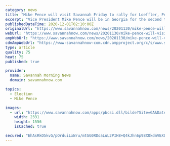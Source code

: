 ```yaml
---
category: news
title: "Mike Pence will visit Savannah Friday to rally for Loeffler, Perdue"
excerpt: "Vice President Mike Pence will be in Georgia for the second time in two weeks on Friday, and this time, he’ll be in Savannah. Pence will return to"
publishedDateTime: 2020-12-01T02:10:00Z
originalUrl: "https://www.savannahnow.com/news/20201130/mike-pence-will-visit-savannah-friday-to-rally-for-loeffler-perdue"
webUrl: "https://www.savannahnow.com/news/20201130/mike-pence-will-visit-savannah-friday-to-rally-for-loeffler-perdue"
ampWebUrl: "https://www.savannahnow.com/news/20201130/mike-pence-will-visit-savannah-friday-to-rally-for-loeffler-perdue?template=ampart"
cdnAmpWebUrl: "https://www-savannahnow-com.cdn.ampproject.org/c/s/www.savannahnow.com/news/20201130/mike-pence-will-visit-savannah-friday-to-rally-for-loeffler-perdue?template=ampart"
type: article
quality: 75
heat: 75
published: true

provider:
  name: Savannah Morning News
  domain: savannahnow.com

topics:
  - Election
  - Mike Pence

images:
  - url: "https://www.savannahnow.com/apps/pbcsi.dll/bilde?Site=GA&Date=20201130&Category=NEWS&ArtNo=201139931&Ref=AR"
    width: 2331
    height: 1556
    isCached: true

secured: "EhAsRkO5kvG/pOrduiLxWru/mtGG0RDoaLuL2PIH8+Q4kJhn6p98XOkdmVEXDMYnxFw2ArfK3/UOP1vdAcwVk1OcJgPxMnAiCkvn8VJ20h+cMG34f53W5wumTA8oH1eOLsVDCQ3LKEvRAN0yxiWIq4dSFZMWbbGRVqjWwZEFJKajq0iUbPaZLDlo3WxLQnLc4j0NjuIv2Uf9L7fsAab9KDOw7Xjgh5DpLU46ti2vrgt/yBV1GYWuutTCw3QXYSyscf0CnPvQBoxNyOclGo2P3mlzc/mZT0gz1bzwDL6j8ONdERrcgAm5QWWvqbK7g31PmXMrdBbxE7kVrUM0FGduwQkZEuU3FYqQfOFx1MF3KW0=;jLvDTvb2dPTLKXFAZoJIGg=="
---
```


